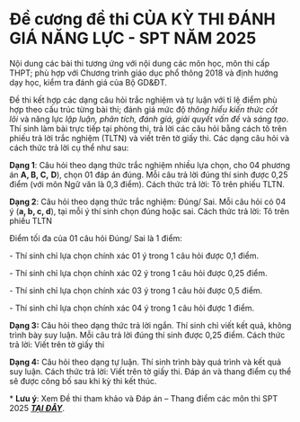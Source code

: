 # Đề cương đề thi CỦA KỲ THI ĐÁNH GIÁ NĂNG LỰC - SPT NĂM 2025

Nội dung các bài thi tương ứng với nội dung các môn học, môn thi cấp THPT; phù hợp với Chương trình giáo dục phổ thông 2018 và định hướng dạy học, kiểm tra đánh giá của Bộ GD&ĐT.

Đề thi kết hợp các dạng câu hỏi trắc nghiệm và tự luận với tỉ lệ điểm phù hợp theo cấu trúc từng bài thi; đánh giá mức độ *thông hiểu kiến thức cốt lõi* và năng lực *lập luận, phân tích, đánh giá, giải quyết vấn đề* và *sáng tạo*. Thí sinh làm bài trực tiếp tại phòng thi, trả lời các câu hỏi bằng cách tô trên phiếu trả lời trắc nghiệm (TLTN) và viết trên tờ giấy thi. Các dạng câu hỏi và cách thức trả lời cụ thể như sau: 

**Dạng 1**: Câu hỏi theo dạng thức trắc nghiệm nhiều lựa chọn, cho 04 phương án **A, B, C,** **D**), chọn 01 đáp án đúng. Mỗi câu trả lời đúng thí sinh được 0,25 điểm (với môn Ngữ văn là 0,3 điểm). Cách thức trả lời: Tô trên phiếu TLTN.

**Dạng 2**: Câu hỏi theo dạng thức trắc nghiệm: Đúng/ Sai. Mỗi câu hỏi có 04 ý (**a, b, c, d**), tại mỗi ý thí sinh chọn đúng hoặc sai. Cách thức trả lời: Tô trên phiếu TLTN

Điểm tối đa của 01 câu hỏi Đúng/ Sai là 1 điểm:

\- Thí sinh chỉ lựa chọn chính xác 01 ý trong 1 câu hỏi được 0,1 điểm.

\- Thí sinh chỉ lựa chọn chính xác 02 ý trong 1 câu hỏi được 0,25 điểm.

\- Thí sinh chỉ lựa chọn chính xác 03 ý trong 1 câu hỏi được 0,5 điểm.

\- Thí sinh chỉ lựa chọn chính xác 04 ý trong 1 câu hỏi được 1 điểm.

**Dạng 3:** Câu hỏi theo dạng thức trả lời ngắn. Thí sinh chỉ viết kết quả, không trình bày suy luận. Mỗi câu trả lời đúng thí sinh được 0,25 điểm. Cách thức trả lời: Viết trên tờ giấy thi

**Dạng 4:** Câu hỏi theo dạng tự luận. Thí sinh trình bày quá trình và kết quả suy luận. Cách thức trả lời: Viết trên tờ giấy thi. Đáp án và thang điểm cụ thể sẽ được công bố sau khi kỳ thi kết thúc.

\* **Lưu ý**: Xem Đề thi tham khảo và Đáp án – Thang điểm các môn thi SPT 2025 [***TẠI ĐÂY***](https://drive.google.com/drive/folders/17wjayuZgAr04bwKYkAGVqYn0OUTOFnPt).